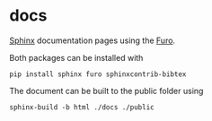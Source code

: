 # docs

[Sphinx](https://www.sphinx-doc.org) documentation pages using the [Furo](https://pradyunsg.me/furo).

Both packages can be installed with

```terminal
pip install sphinx furo sphinxcontrib-bibtex
```

The document can be built to the public folder using

```terminal
sphinx-build -b html ./docs ./public
```
